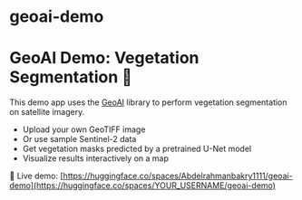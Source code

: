 # geoai-demo
# GeoAI Demo: Vegetation Segmentation 🌱

This demo app uses the [GeoAI](https://github.com/opengeos/geoai) library to perform vegetation segmentation on satellite imagery.

- Upload your own GeoTIFF image
- Or use sample Sentinel-2 data
- Get vegetation masks predicted by a pretrained U-Net model
- Visualize results interactively on a map

🚀 Live demo: [https://huggingface.co/spaces/Abdelrahmanbakry1111/geoai-demo](https://huggingface.co/spaces/YOUR_USERNAME/geoai-demo)
